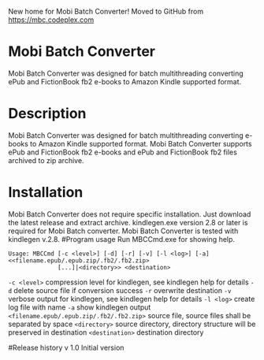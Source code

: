New home for Mobi Batch Converter! Moved to GitHub from https://mbc.codeplex.com
# Mobi Batch Converter
Mobi Batch Converter was designed for batch multithreading converting ePub and FictionBook fb2
e-books to Amazon Kindle supported format.
# Description
Mobi Batch Converter was designed for batch multithreading converting e-books to Amazon Kindle
supported format. Mobi Batch Converter supports ePub and FictionBook fb2 e-books and ePub and
FictionBook fb2 files archived to zip archive.
# Installation
Mobi Batch Converter does not require specific installation. Just download the latest release and
extract archive. kindlegen.exe version 2.8 or later is required for Mobi Batch converter.
Mobi Batch Converter is tested with kindlegen v.2.8.
#Program usage
Run MBCCmd.exe for showing help.

```
Usage: MBCCmd [-c <level>] [-d] [-r] [-v] [-l <log>] [-a] <<filename.epub/.epub.zip/.fb2/.fb2.zip>
              [...]|<directory>> <destination>
```

  `-c <level>` compression level for kindlegen, see kindlegen help for details
  `-d` delete source file if conversion success
  `-r` overwrite destination
  `-v` verbose output for kindlegen, see kindlegen help for details
  `-l <log>` create log file with name <log>
  `-a` show kindlegen output
  `<filename.epub/.epub.zip/.fb2/.fb2.zip>` source file, source files shall be separated by space
  `<directory>` source directory, directory structure will be preserved in destination
  `<destination>` destination directory

#Release history
v 1.0 Initial version

